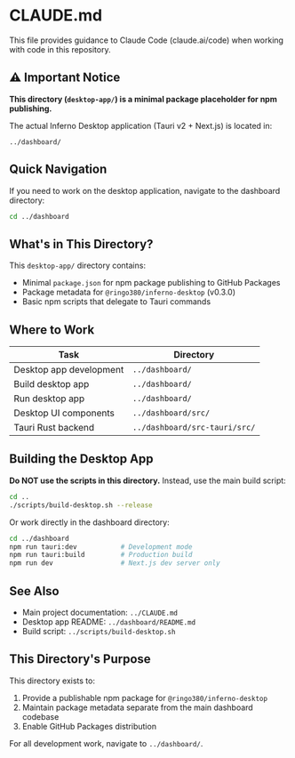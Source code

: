 # CLAUDE.md

This file provides guidance to Claude Code (claude.ai/code) when working with code in this repository.

## ⚠️ Important Notice

**This directory (`desktop-app/`) is a minimal package placeholder for npm publishing.**

The actual Inferno Desktop application (Tauri v2 + Next.js) is located in:
```
../dashboard/
```

## Quick Navigation

If you need to work on the desktop application, navigate to the dashboard directory:

```bash
cd ../dashboard
```

## What's in This Directory?

This `desktop-app/` directory contains:
- Minimal `package.json` for npm package publishing to GitHub Packages
- Package metadata for `@ringo380/inferno-desktop` (v0.3.0)
- Basic npm scripts that delegate to Tauri commands

## Where to Work

| Task | Directory |
|------|-----------|
| Desktop app development | `../dashboard/` |
| Build desktop app | `../dashboard/` |
| Run desktop app | `../dashboard/` |
| Desktop UI components | `../dashboard/src/` |
| Tauri Rust backend | `../dashboard/src-tauri/src/` |

## Building the Desktop App

**Do NOT use the scripts in this directory.** Instead, use the main build script:

```bash
cd ..
./scripts/build-desktop.sh --release
```

Or work directly in the dashboard directory:

```bash
cd ../dashboard
npm run tauri:dev           # Development mode
npm run tauri:build         # Production build
npm run dev                 # Next.js dev server only
```

## See Also

- Main project documentation: `../CLAUDE.md`
- Desktop app README: `../dashboard/README.md`
- Build script: `../scripts/build-desktop.sh`

## This Directory's Purpose

This directory exists to:
1. Provide a publishable npm package for `@ringo380/inferno-desktop`
2. Maintain package metadata separate from the main dashboard codebase
3. Enable GitHub Packages distribution

For all development work, navigate to `../dashboard/`.